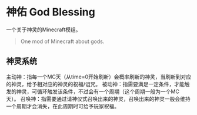 # 神佑 God Blessing
一个关于神灵的Minecraft模组。
> One mod of Minecraft about gods.

## 神灵系统
主动神：指每一个MC天（从time=0开始刷新）会概率刷新的神灵，当刷新到对应的神灵，给予相对应的神灵的祝福/诅咒。
被动神：指需要满足一定条件，才能触发的神灵，可循环触发该条件，不过会有一个周期（这个周期一般为一个MC天）。
召唤神：指需要通过请神仪式召唤出来的神灵，召唤出来的神灵一般会维持一个周期才会消失，在此周期时可给予玩家祝福。

